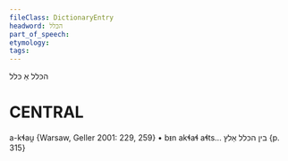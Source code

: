 ```yaml
---
fileClass: DictionaryEntry
headword: הכּלל
part_of_speech: 
etymology: 
tags: 
---
```

הכּלל
אַ כּלל

CENTRAL
========

a-kɬau̯ {Warsaw, Geller 2001: 229, 259}
	•	bᵻn akɬaɬ aɬts... בין הכּלל אַלץ {p. 315}
